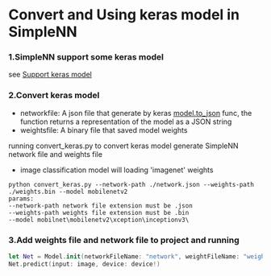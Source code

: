 # Convert and Using keras model in SimpleNN

### 1.SimpleNN support some keras model

see [Support keras model](./model_list.markdown)

### 2.Convert keras model

- networkfile: A json file that generate by keras [model.to_json](https://keras.io/models/about-keras-models/) func, the function returns a representation of the model as a JSON string
- weightsfile: A binary file that saved model weights

running convert_keras.py to convert keras model generate SimpleNN network file and weights file

- image classification model will loading 'imagenet' weights

```shell
python convert_keras.py --network-path ./network.json --weights-path ./weights.bin --model mobilenetv2
params:
--network-path network file extension must be .json
--weights-path weights file extension must be .bin
--model mobilnet\mobilenetv2\xception\inceptionv3\
```

### 3.Add weights file and network file to project and running

```swift
let Net = Model.init(networkFileName: "network", weightFileName: "weights")
Net.predict(input: image, device: device!)
```